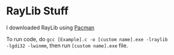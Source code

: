 # RayLib Stuff

I downloaded RayLib using [Pacman](https://packages.msys2.org/package/mingw-w64-x86_64-raylib?repo=mingw64)

To run code, do <code>gcc [Example].c -o [custom name].exe -lraylib -lgdi32 -lwinmm</code>, then run <code>[custom name].exe</code> file.